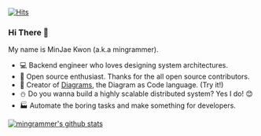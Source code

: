 [![Hits](https://hits.seeyoufarm.com/api/count/incr/badge.svg?url=https%3A%2F%2Fgithub.com%2Fmingrammer)](https://hits.seeyoufarm.com)

### Hi There 👋

My name is MinJae Kwon (a.k.a mingrammer).

- :computer: Backend engineer who loves designing system architectures.
- :gift: Open source enthusiast. Thanks for the all open source contributors.
- :art: Creator of [Diagrams](https://github.com/mingrammer/diagrams), the Diagram as Code language. (Try it!)
- :snowman: Do you wanna build a highly scalable distributed system? Yes I do! :blush:
- :factory: Automate the boring tasks and make something for developers.

[![mingrammer's github stats](https://github-readme-stats.vercel.app/api?username=mingrammer&count_private=true&show_icons=true)](https://github.com/anuraghazra/github-readme-stats)
